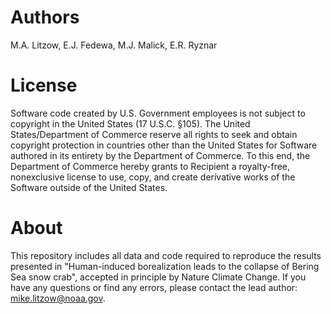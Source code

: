 # Authors
M.A. Litzow, E.J. Fedewa, M.J. Malick, E.R. Ryznar

# License
Software code created by U.S. Government employees is not subject to copyright in the United States (17 U.S.C. §105). The United States/Department of Commerce reserve all rights to seek and obtain copyright protection in countries other than the United States for Software authored in its entirety by the Department of Commerce. To this end, the Department of Commerce hereby grants to Recipient a royalty-free, nonexclusive license to use, copy, and create derivative works of the Software outside of the United States.

# About
This repository includes all data and code required to reproduce the results presented in "Human-induced borealization leads to the collapse of Bering Sea snow crab", accepted in principle by Nature Climate Change. If you have any questions or find any errors, please contact the lead author: mike.litzow@noaa.gov.
